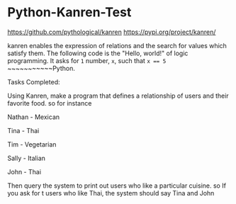 # Python-Kanren-Test
https://github.com/pythological/kanren 
https://pypi.org/project/kanren/

kanren enables the expression of relations and the search for values which satisfy them. The following code is the "Hello, world!" of logic programming. It asks for `1` number, `x`, such that `x == 5` ~~~~~~~~~~~Python.

Tasks Completed:

Using Kanren, make a program that defines a relationship of users and their favorite food. so for instance

 

Nathan - Mexican

Tina -  Thai

Tim - Vegetarian 

Sally - Italian

John - Thai

 

Then query the system to print out users who like a particular cuisine. so If you ask for t users who like Thai, the system should say Tina and John
